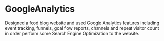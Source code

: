 # GoogleAnalytics
Designed a food blog website and used Google Analytics features including event tracking, funnels, goal flow reports, channels and repeat visitor count in order perform some Search Engine Optimization to the website.
